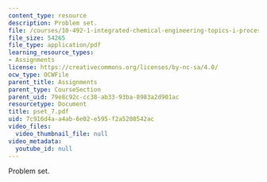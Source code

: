 ```yaml
---
content_type: resource
description: Problem set.
file: /courses/10-492-1-integrated-chemical-engineering-topics-i-process-control-by-design-fall-2004/7c916d4aa4ab6e02e595f2a5208542ac_pset_7.pdf
file_size: 54265
file_type: application/pdf
learning_resource_types:
- Assignments
license: https://creativecommons.org/licenses/by-nc-sa/4.0/
ocw_type: OCWFile
parent_title: Assignments
parent_type: CourseSection
parent_uid: 79e8c92c-cc38-ab33-93ba-8983a2d901ac
resourcetype: Document
title: pset_7.pdf
uid: 7c916d4a-a4ab-6e02-e595-f2a5208542ac
video_files:
  video_thumbnail_file: null
video_metadata:
  youtube_id: null
---
```

Problem set.